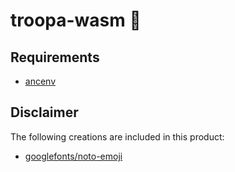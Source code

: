 # troopa-wasm 👀

## Requirements

- [ancenv](https://scrapbox.io/hata6502/ancenv)

## Disclaimer

The following creations are included in this product:

- [googlefonts/noto-emoji](https://github.com/googlefonts/noto-emoji/blob/main/fonts/LICENSE)

